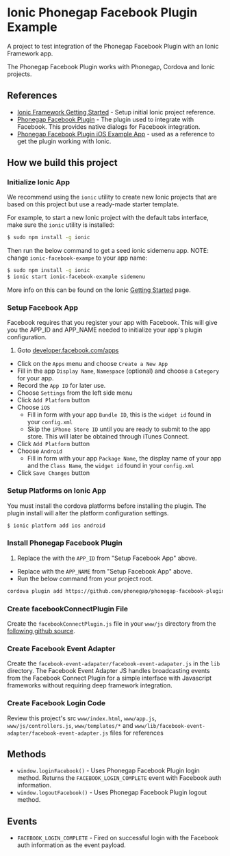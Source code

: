 # Ionic Phonegap Facebook Plugin Example

A project to test integration of the Phonegap Facebook Plugin with an Ionic Framework app.

The Phonegap Facebook Plugin works with Phonegap, Cordova and Ionic projects.

## References

* [Ionic Framework Getting Started](http://ionicframework.com/getting-started/) - Setup initial Ionic project reference.
* [Phonegap Facebook Plugin](https://github.com/Wizcorp/phonegap-facebook-plugin) - The plugin used to integrate with Facebook. This provides native dialogs for Facebook integration.
* [Phonegap Facebook Plugin iOS Example App](https://github.com/Wizcorp/phonegap-facebook-plugin/tree/master/platforms/ios) - used as a reference to get the plugin working with Ionic.


## How we build this project

### Initialize Ionic App

We recommend using the `ionic` utility to create new Ionic projects that are based on this project but use a ready-made starter template.

For example, to start a new Ionic project with the default tabs interface, make sure the `ionic` utility is installed:

```bash
$ sudo npm install -g ionic
```

Then run the below command to get a seed ionic sidemenu app. NOTE: change `ionic-facebook-exampe` to your app name:

```bash
$ sudo npm install -g ionic
$ ionic start ionic-facebook-example sidemenu
```

More info on this can be found on the Ionic [Getting Started](http://ionicframework.com/getting-started) page.

### Setup Facebook App

Facebook requires that you register your app with Facebook. This will give you the APP_ID and APP_NAME needed to initialize
your app's plugin configuration.

1. Goto [developer.facebook.com/apps](http://developers.facebook.com/apps)
* Click on the `Apps` menu and choose `Create a New App`
* Fill in the app `Display Name`, `Namespace` (optional) and choose a `Category` for your app.
* Record the `App ID` for later use.
* Choose `Settings` from the left side menu
* Click `Add Platform` button
* Choose `iOS`
  * Fill in form with your app `Bundle ID`, this is the `widget id` found in your `config.xml`
  * Skip the `iPhone Store ID` until you are ready to submit to the app store. This will later be obtained through iTunes Connect.
* Click `Add Platform` button
* Choose `Android`
  * Fill in form with your app `Package Name`, the display name of your app and the `Class Name`, the `widget id` found in your `config.xml`
* Click `Save Changes` button


### Setup Platforms on Ionic App

You must install the cordova platforms before installing the plugin. The plugin install will alter the platform configuration settings.

```bash
$ ionic platform add ios android
```

### Install Phonegap Facebook Plugin

1. Replace the <YOUR-FACEBOOK-APP-ID> with the `APP_ID` from "Setup Facebook App" above.
* Replace <YOUR-FACEBOOK-APP-NAME> with the `APP_NAME` from "Setup Facebook App" above.
* Run the below command from your project root.

```bash
cordova plugin add https://github.com/phonegap/phonegap-facebook-plugin --variable APP_ID=<YOUR-FACEBOOK-APP-ID> --variable APP_NAME=<YOUR-FACEBOOK-APP-NAME>
```

### Create facebookConnectPlugin File

Create the `facebookConnectPlugin.js` file in your `www/js` directory from the [following github source](https://raw.githubusercontent.com/Wizcorp/phonegap-facebook-plugin/master/www/js/facebookConnectPlugin.js).

### Create Facebook Event Adapter

Create the `facebook-event-adapater/facebook-event-adapater.js` in the `lib` directory. The Facebook Event Adapter JS
handles broadcasting events from the Facebook Connect Plugin for a simple interface with Javascript frameworks without
requiring deep framework integration.

### Create Facebook Login Code

Review this project's src `www/index.html`, `www/app.js`, `www/js/controllers.js`,  `www/templates/*` and `www/lib/facebook-event-adapter/facebook-event-adapter.js` files for references

## Methods

* `window.loginFacebook()` - Uses Phonegap Facebook Plugin login method. Returns the `FACEBOOK_LOGIN_COMPLETE` event with Facebook auth information.
* `window.logoutFacebook()` - Uses Phonegap Facebook Plugin logout method.
 
## Events

* `FACEBOOK_LOGIN_COMPLETE` - Fired on successful login with the Facebook auth information as the event payload.
